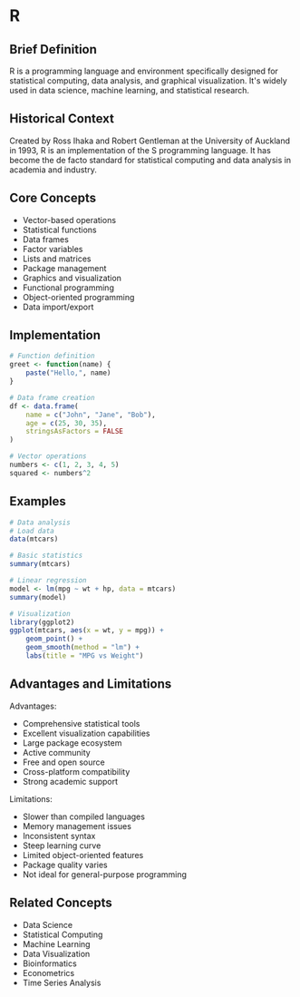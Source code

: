 # R

## Brief Definition
R is a programming language and environment specifically designed for statistical computing, data analysis, and graphical visualization. It's widely used in data science, machine learning, and statistical research.

## Historical Context
Created by Ross Ihaka and Robert Gentleman at the University of Auckland in 1993, R is an implementation of the S programming language. It has become the de facto standard for statistical computing and data analysis in academia and industry.

## Core Concepts
- Vector-based operations
- Statistical functions
- Data frames
- Factor variables
- Lists and matrices
- Package management
- Graphics and visualization
- Functional programming
- Object-oriented programming
- Data import/export

## Implementation
```r
# Function definition
greet <- function(name) {
    paste("Hello,", name)
}

# Data frame creation
df <- data.frame(
    name = c("John", "Jane", "Bob"),
    age = c(25, 30, 35),
    stringsAsFactors = FALSE
)

# Vector operations
numbers <- c(1, 2, 3, 4, 5)
squared <- numbers^2
```

## Examples
```r
# Data analysis
# Load data
data(mtcars)

# Basic statistics
summary(mtcars)

# Linear regression
model <- lm(mpg ~ wt + hp, data = mtcars)
summary(model)

# Visualization
library(ggplot2)
ggplot(mtcars, aes(x = wt, y = mpg)) +
    geom_point() +
    geom_smooth(method = "lm") +
    labs(title = "MPG vs Weight")
```

## Advantages and Limitations
Advantages:
- Comprehensive statistical tools
- Excellent visualization capabilities
- Large package ecosystem
- Active community
- Free and open source
- Cross-platform compatibility
- Strong academic support

Limitations:
- Slower than compiled languages
- Memory management issues
- Inconsistent syntax
- Steep learning curve
- Limited object-oriented features
- Package quality varies
- Not ideal for general-purpose programming

## Related Concepts
- Data Science
- Statistical Computing
- Machine Learning
- Data Visualization
- Bioinformatics
- Econometrics
- Time Series Analysis 